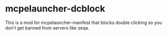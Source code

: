 # mcpelauncher-dcblock
This is a mod for mcpelauncher-manifest that blocks double clicking so you don't get banned from servers like zeqa.
